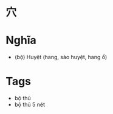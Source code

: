 # 穴

# Nghĩa
* (bộ) Huyệt (hang, sào huyệt, hang ổ)

# Tags
* bộ thủ
*  bộ thủ 5 nét

<script>window.HANZI_FIELD='穴';</script>
